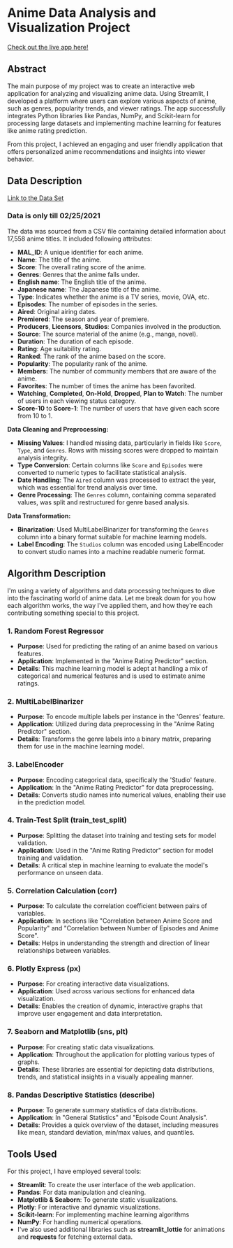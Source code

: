 # Anime Data Analysis and Visualization Project

[Check out the live app here!](https://navdeeps-eda-app.streamlit.app/)

## Abstract
The main purpose of my project was to create an interactive web application for analyzing and visualizing anime data. Using Streamlit, I developed a platform where users can explore various aspects of anime, such as genres, popularity trends, and viewer ratings. The app successfully integrates Python libraries like Pandas, NumPy, and Scikit-learn for processing large datasets and implementing machine learning for features like anime rating prediction.

From this project, I achieved an engaging and user friendly application that offers personalized anime recommendations and insights into viewer behavior.

## Data Description

[Link to the Data Set](https://www.kaggle.com/datasets/hernan4444/anime-recommendation-database-2020?select=anime.csv)

### Data is only till 02/25/2021

The data was sourced from a CSV file containing detailed information about 17,558 anime titles. It included following attributes:

- **MAL_ID**: A unique identifier for each anime.
- **Name**: The title of the anime.
- **Score**: The overall rating score of the anime.
- **Genres**: Genres that the anime falls under.
- **English name**: The English title of the anime.
- **Japanese name**: The Japanese title of the anime.
- **Type**: Indicates whether the anime is a TV series, movie, OVA, etc.
- **Episodes**: The number of episodes in the series.
- **Aired**: Original airing dates.
- **Premiered**: The season and year of premiere.
- **Producers**, **Licensors**, **Studios**: Companies involved in the production.
- **Source**: The source material of the anime (e.g., manga, novel).
- **Duration**: The duration of each episode.
- **Rating**: Age suitability rating.
- **Ranked**: The rank of the anime based on the score.
- **Popularity**: The popularity rank of the anime.
- **Members**: The number of community members that are aware of the anime.
- **Favorites**: The number of times the anime has been favorited.
- **Watching**, **Completed**, **On-Hold**, **Dropped**, **Plan to Watch**: The number of users in each viewing status category.
- **Score-10** to **Score-1**: The number of users that have given each score from 10 to 1.

**Data Cleaning and Preprocessing:**

   - **Missing Values**: I handled missing data, particularly in fields like `Score`, `Type`, and `Genres`. Rows with missing scores were dropped to maintain analysis integrity.
   - **Type Conversion**: Certain columns like `Score` and `Episodes` were converted to numeric types to facilitate statistical analysis.
   - **Date Handling**: The `Aired` column was processed to extract the year, which was essential for trend analysis over time.
   - **Genre Processing**: The `Genres` column, containing comma separated values, was split and restructured for genre based analysis.

**Data Transformation:**

   - **Binarization**: Used MultiLabelBinarizer for transforming the `Genres` column into a binary format suitable for machine learning models.
   - **Label Encoding**: The `Studios` column was encoded using LabelEncoder to convert studio names into a machine readable numeric format.


## Algorithm Description

I'm using a variety of algorithms and data processing techniques to dive into the fascinating world of anime data. Let me break down for you how each algorithm works, the way I've applied them, and how they're each contributing something special to this project.

### 1. Random Forest Regressor
- **Purpose**: Used for predicting the rating of an anime based on various features.
- **Application**: Implemented in the "Anime Rating Predictor" section.
- **Details**: This machine learning model is adept at handling a mix of categorical and numerical features and is used to estimate anime ratings.

### 2. MultiLabelBinarizer
- **Purpose**: To encode multiple labels per instance in the 'Genres' feature.
- **Application**: Utilized during data preprocessing in the "Anime Rating Predictor" section.
- **Details**: Transforms the genre labels into a binary matrix, preparing them for use in the machine learning model.

### 3. LabelEncoder
- **Purpose**: Encoding categorical data, specifically the 'Studio' feature.
- **Application**: In the "Anime Rating Predictor" for data preprocessing.
- **Details**: Converts studio names into numerical values, enabling their use in the prediction model.

### 4. Train-Test Split (train_test_split)
- **Purpose**: Splitting the dataset into training and testing sets for model validation.
- **Application**: Used in the "Anime Rating Predictor" section for model training and validation.
- **Details**: A critical step in machine learning to evaluate the model's performance on unseen data.

### 5. Correlation Calculation (corr)
- **Purpose**: To calculate the correlation coefficient between pairs of variables.
- **Application**: In sections like "Correlation between Anime Score and Popularity" and "Correlation between Number of Episodes and Anime Score".
- **Details**: Helps in understanding the strength and direction of linear relationships between variables.

### 6. Plotly Express (px)
- **Purpose**: For creating interactive data visualizations.
- **Application**: Used across various sections for enhanced data visualization.
- **Details**: Enables the creation of dynamic, interactive graphs that improve user engagement and data interpretation.

### 7. Seaborn and Matplotlib (sns, plt)
- **Purpose**: For creating static data visualizations.
- **Application**: Throughout the application for plotting various types of graphs.
- **Details**: These libraries are essential for depicting data distributions, trends, and statistical insights in a visually appealing manner.

### 8. Pandas Descriptive Statistics (describe)
- **Purpose**: To generate summary statistics of data distributions.
- **Application**: In "General Statistics" and "Episode Count Analysis".
- **Details**: Provides a quick overview of the dataset, including measures like mean, standard deviation, min/max values, and quantiles.


## Tools Used
For this project, I have employed several tools:
- **Streamlit**: To create the user interface of the web application.
- **Pandas**: For data manipulation and cleaning.
- **Matplotlib & Seaborn**: To generate static visualizations.
- **Plotly**: For interactive and dynamic visualizations.
- **Scikit-learn**: For implementing machine learning algorithms
- **NumPy**: For handling numerical operations.
- I've also used additional libraries such as **streamlit_lottie** for animations and **requests** for fetching external data.

